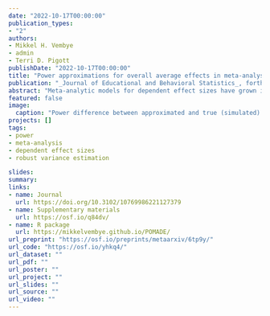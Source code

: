 ```yaml
---
date: "2022-10-17T00:00:00"
publication_types:
- "2"
authors:
- Mikkel H. Vembye
- admin
- Terri D. Pigott
publishDate: "2022-10-17T00:00:00"
title: "Power approximations for overall average effects in meta-analysis of dependent effect sizes"
publication: "_Journal of Educational and Behavioral Statistics_, forthcoming"
abstract: "Meta-analytic models for dependent effect sizes have grown increasingly sophisticated over the last few decades, which has created challenges for a priori power calculations. We introduce power approximations for tests of average effect sizes based upon several common approaches for handling dependent effect sizes. In a Monte Carlo simulation, we show that the new power formulas can accurately approximate the true power of meta-analytic models for dependent effect sizes. Lastly, we investigate the Type I error rate and power for several common models, finding that tests using robust variance estimation provide better Type I error calibration than tests with model-based variance estimation. We consider implications for practice with respect to selecting a working model and an inferential approach."
featured: false
image: 
  caption: "Power difference between approximated and true (simulated) power versus approximated power for the C(H)E working models, across different methods of sampling study characteristics."
projects: []
tags: 
- power
- meta-analysis
- dependent effect sizes
- robust variance estimation

slides: 
summary: 
links:
- name: Journal
  url: https://doi.org/10.3102/10769986221127379
- name: Supplementary materials
  url: https://osf.io/q84dv/
- name: R package
  url: https://mikkelvembye.github.io/POMADE/
url_preprint: "https://osf.io/preprints/metaarxiv/6tp9y/"
url_code: "https://osf.io/yhkq4/"
url_dataset: ""
url_pdf: ""
url_poster: ""
url_project: ""
url_slides: ""
url_source: ""
url_video: ""
---
```

